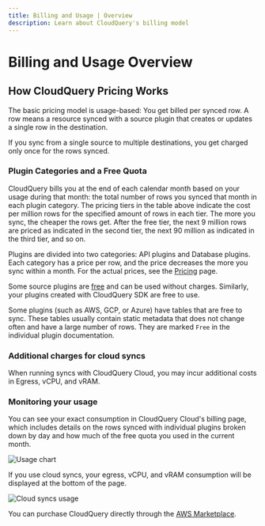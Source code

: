 ```yaml
---
title: Billing and Usage | Overview
description: Learn about CloudQuery's billing model
---
```


# Billing and Usage Overview

## How CloudQuery Pricing Works

The basic pricing model is usage-based: You get billed per synced row. A row means a resource synced with a source plugin that creates or updates a single row in the destination.

If you sync from a single source to multiple destinations, you get charged only once for the rows synced.

### Plugin Categories and a Free Quota

CloudQuery bills you at the end of each calendar month based on your usage during that month: the total number of rows you synced that month in each plugin category. The pricing tiers in the table above indicate the cost per million rows for the specified amount of rows in each tier. The more you sync, the cheaper the rows get. After the free tier, the next 9 million rows are priced as indicated in the second tier, the next 90 million as indicated in the third tier, and so on.

Plugins are divided into two categories: API plugins and Database plugins. Each category has a price per row, and the price decreases the more you sync within a month. For the actual prices, see the [Pricing](https://www.cloudquery.io/pricing) page.

Some source plugins are [free](https://hub.cloudquery.io/plugins/source?tiers=free) and can be used without charges. Similarly, your plugins created with CloudQuery SDK are free to use.

Some plugins (such as AWS, GCP, or Azure) have tables that are free to sync. These tables usually contain static metadata that does not change often and have a large number of rows. They are marked `Free` in the individual plugin documentation.

### Additional charges for cloud syncs

When running syncs with CloudQuery Cloud, you may incur additional costs in Egress, vCPU, and vRAM.

### Monitoring your usage

You can see your exact consumption in CloudQuery Cloud's billing page, which includes details on the rows synced with individual plugins broken down by day and how much of the free quota you used in the current month.

![Usage chart](/images/docs/billing-and-usage/usage-chart.png)

If you use cloud syncs, your egress, vCPU, and vRAM consumption will be displayed at the bottom of the page.

![Cloud syncs usage](/images/docs/billing-and-usage/cloud-syncs.png)

You can purchase CloudQuery directly through the [AWS Marketplace](https://aws.amazon.com/marketplace/pp/prodview-lowyuyay5a37s).
